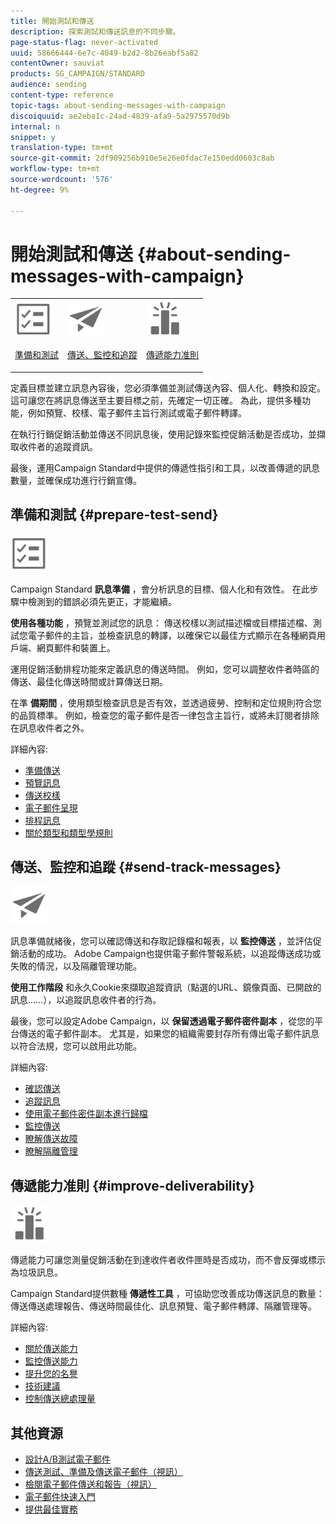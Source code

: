 ```yaml
---
title: 開始測試和傳送
description: 探索測試和傳送訊息的不同步驟。
page-status-flag: never-activated
uuid: 58666444-6e7c-4049-b2d2-8b26eabf5a82
contentOwner: sauviat
products: SG_CAMPAIGN/STANDARD
audience: sending
content-type: reference
topic-tags: about-sending-messages-with-campaign
discoiquuid: ae2eba1c-24ad-4839-afa9-5a2975570d9b
internal: n
snippet: y
translation-type: tm+mt
source-git-commit: 2df909256b910e5e26e0fdac7e150edd0603c8ab
workflow-type: tm+mt
source-wordcount: '576'
ht-degree: 9%

---
```



# 開始測試和傳送 {#about-sending-messages-with-campaign}

<table>
<tr>
<td><img src="assets/do-not-localize/icon_prepare.svg" width="60px"><p><a href="#prepare-test-send">準備和測試</a></p></td>
<td><img src="assets/do-not-localize/icon_send.svg" width="60px"><p><a href="#send-track-messages">傳送、監控和追蹤</a></p></td>
<td><img src="assets/do-not-localize/icon_deliverability.svg" width="60px"><p><a href="#improve-deliverability">傳遞能力准則</a></p></td></tr>
</table>

定義目標並建立訊息內容後，您必須準備並測試傳送內容、個人化、轉換和設定。 這可讓您在將訊息傳送至主要目標之前，先確定一切正確。 為此，提供多種功能，例如預覽、校樣、電子郵件主旨行測試或電子郵件轉譯。

在執行行銷促銷活動並傳送不同訊息後，使用記錄來監控促銷活動是否成功，並擷取收件者的追蹤資訊。

最後，運用Campaign Standard中提供的傳遞性指引和工具，以改善傳遞的訊息數量，並確保成功進行行銷宣傳。

## 準備和測試 {#prepare-test-send}

<img src="assets/do-not-localize/icon_prepare.svg" width="60px">

Campaign Standard **訊息準備** ，會分析訊息的目標、個人化和有效性。 在此步驟中檢測到的錯誤必須先更正，才能繼續。

**使用各種功能** ，預覽並測試您的訊息： 傳送校樣以測試描述檔或目標描述檔、測試您電子郵件的主旨，並檢查訊息的轉譯，以確保它以最佳方式顯示在各種網頁用戶端、網頁郵件和裝置上。

運用促銷活動排程功能來定義訊息的傳送時間。 例如，您可以調整收件者時區的傳送、最佳化傳送時間或計算傳送日期。

在準 **備期間** ，使用類型檢查訊息是否有效，並透過疲勞、控制和定位規則符合您的品質標準。 例如，檢查您的電子郵件是否一律包含主旨行，或將未訂閱者排除在訊息收件者之外。

詳細內容:

* [準備傳送](../../sending/using/preparing-the-send.md)
* [預覽訊息](../../sending/using/previewing-messages.md)
* [傳送校樣](../../sending/using/sending-proofs.md)
* [電子郵件呈現](../../sending/using/email-rendering.md)
* [排程訊息](../../sending/using/about-scheduling-messages.md)
* [關於類型和類型學規則](../../sending/using/about-typology-rules.md)

## 傳送、監控和追蹤 {#send-track-messages}

<img src="assets/do-not-localize/icon_send.svg"  width="60px">

訊息準備就緒後，您可以確認傳送和存取記錄檔和報表，以 **監控傳送** ，並評估促銷活動的成功。 Adobe Campaign也提供電子郵件警報系統，以追蹤傳送成功或失敗的情況，以及隔離管理功能。

**使用工作階段** 和永久Cookie來擷取追蹤資訊（點選的URL、鏡像頁面、已開啟的訊息……），以追蹤訊息收件者的行為。

最後，您可以設定Adobe Campaign，以 **保留透過電子郵件密件副本** ，從您的平台傳送的電子郵件副本。 尤其是，如果您的組織需要封存所有傳出電子郵件訊息以符合法規，您可以啟用此功能。

詳細內容:

* [確認傳送](../../sending/using/confirming-the-send.md)
* [追蹤訊息](../../sending/using/tracking-messages.md)
* [使用電子郵件密件副本進行歸檔](../../sending/using/archiving.md)
* [監控傳送](../../sending/using/monitoring-a-delivery.md)
* [瞭解傳送故障](../../sending/using/understanding-delivery-failures.md)
* [瞭解隔離管理](../../sending/using/understanding-quarantine-management.md)

## 傳遞能力准則 {#improve-deliverability}

<img src="assets/do-not-localize/icon_deliverability.svg"  width="60px">

傳遞能力可讓您測量促銷活動在到達收件者收件匣時是否成功，而不會反彈或標示為垃圾訊息。

Campaign Standard提供數種 **傳遞性工具** ，可協助您改善成功傳送訊息的數量： 傳送傳送處理報告、傳送時間最佳化、訊息預覽、電子郵件轉譯、隔離管理等。

詳細內容:

* [關於傳送能力](../../sending/using/about-deliverability.md)
* [監控傳送能力](../../sending/using/monitor-deliverability.md)
* [提升您的名譽](../../sending/using/improving-reputation.md)
* [技術建議](../../sending/using/technical-recommendations.md)
* [控制傳送總處理量](../../reporting/using/delivery-throughput.md)

## 其他資源

* [設計A/B測試電子郵件](../../channels/using/designing-an-a-b-test-email.md)
* [傳送測試、準備及傳送電子郵件（視訊）](https://docs.adobe.com/content/help/en/campaign-standard-learn/tutorials/communication-channels/email/sending-test-preparing-sending-email.html)
* [檢閱電子郵件傳送和報告（視訊）](https://docs.adobe.com/content/help/en/campaign-standard-learn/tutorials/communication-channels/email/reviewing-personalized-email-delivery-and-reports.html)
* [電子郵件快速入門](https://helpx.adobe.com/campaign/kb/acs-get-started-with-emails.html)
* [提供最佳實務](https://helpx.adobe.com/campaign/kb/delivery-best-practices.html)